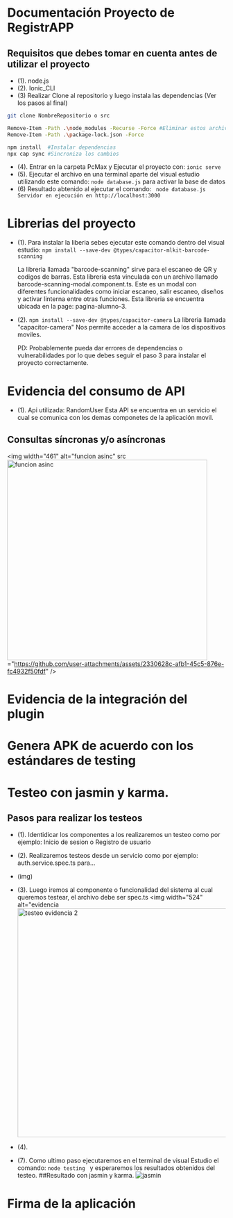 # Documentación Proyecto de RegistrAPP

## Requisitos que debes tomar en cuenta antes de utilizar el proyecto

- (1). node.js 
- (2). Ionic_CLI
- (3)  Realizar Clone al repositorio y luego instala las dependencias (Ver los pasos al final)
  
```bash
git clone NombreRepositorio o src

Remove-Item -Path .\node_modules -Recurse -Force #Eliminar estos archivos obligadamente  
Remove-Item -Path .\package-lock.json -Force 

npm install  #Instalar dependencias
npx cap sync #Sincroniza los cambios 
```
  
- (4). Entrar en la carpeta PcMax y Ejecutar el proyecto con: ```ionic serve```
- (5). Ejecutar el archivo en una terminal aparte del visual estudio utilizando este comando:  ``` node database.js ``` para activar la base de datos
- (6) Resultado abtenido al ejecutar el comando:  ```  node database.js
                                          Servidor en ejecución en http://localhost:3000 ``` 

# Librerias del proyecto
- (1). Para instalar la liberia sebes ejecutar este comando dentro del visual estudio: ```npm install --save-dev @types/capacitor-mlkit-barcode-scanning ```
    
    La libreria llamada "barcode-scanning" sirve para el escaneo de QR y codigos de barras. Esta libreria esta vinculada con un archivo 
    llamado barcode-scanning-modal.component.ts. Este es un modal con diferentes funcionalidades como iniciar escaneo, salir escaneo, diseños y activar linterna entre            otras funciones. Esta libreria se encuentra ubicada en la page: pagina-alumno-3.
  
     
- (2). ```npm install --save-dev @types/capacitor-camera```
    La libreria llamada "capacitor-camera" Nos permite acceder a la camara de los dispositivos moviles. 
    
    PD: Probablemente pueda dar errores de dependencias o vulnerabilidades por lo que debes seguir el paso 3 para instalar el proyecto correctamente.

# Evidencia del consumo de API 
- (1). Api utilizada: RandomUser
    Esta API se encuentra en un servicio el cual se comunica con los demas componetes de la aplicación movil.

## Consultas síncronas y/o asíncronas
<img width="461" alt="funcion asinc" src<img width="461" alt="funcion asinc" src="https://github.com/user-attachments/assets/821b8eab-785b-422e-9599-bf67bacd814b" />
="https://github.com/user-attachments/assets/2330628c-afb1-45c5-876e-fc4932f50fdf" />








# Evidencia de la integración del plugin


# Genera APK de acuerdo con los estándares de testing

# Testeo con jasmin y karma.

## Pasos para realizar los testeos
- (1). Identidicar los componentes a los realizaremos un testeo como por ejemplo: Inicio de sesion o Registro de usuario
- (2). Realizaremos testeos desde un servicio como por ejemplo: auth.service.spec.ts para...
- (img)
- (3). Luego iremos al componente o funcionalidad del sistema al cual queremos testear, el archivo debe ser spec.ts
<img width="524" alt="evidencia <img width="527" alt="testeo evidencia 2" src="https://github.com/user-attachments/assets/d8379cd5-cb4d-47b5-b5c8-a80080cce1f9" />

- (4).

- (7). Como ultimo paso ejecutaremos en el terminal de visual Estudio el comando: ``` node testing  ``` y esperaremos los resultados obtenidos del testeo.
##Resultado con jasmin y karma.
![jasmin](https://github.com/user-attachments/assets/8e80f764-ec4b-4130-942f-2fa43101bc62)

# Firma de la aplicación
